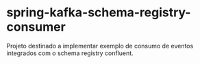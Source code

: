 # spring-kafka-schema-registry-consumer
Projeto destinado a implementar exemplo de consumo de eventos integrados com o schema registry confluent.
